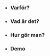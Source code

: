 <ul>
	<li> <h3>Varför?</h3></li>
	<li><h3>Vad är det?</h3></li>
	<li><h3>Hur gör man?</h3></li>
	<li><h3>Demo</h3></li>
</ul>
